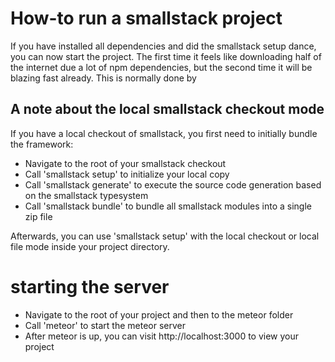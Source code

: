 # How-to run a smallstack project
If you have installed all dependencies and did the smallstack setup dance, you can now start the project. The first time it feels like downloading half of the internet due a lot of npm dependencies, but the second time it will be blazing fast already. This is normally done by 

## A note about the local smallstack checkout mode
If you have a local checkout of smallstack, you first need to initially bundle the framework:
- Navigate to the root of your smallstack checkout
- Call 'smallstack setup' to initialize your local copy
- Call 'smallstack generate' to execute the source code generation based on the smallstack typesystem
- Call 'smallstack bundle' to bundle all smallstack modules into a single zip file

Afterwards, you can use 'smallstack setup' with the local checkout or local file mode inside your project directory.

# starting the server
- Navigate to the root of your project and then to the meteor folder
- Call 'meteor' to start the meteor server
- After meteor is up, you can visit http://localhost:3000 to view your project
